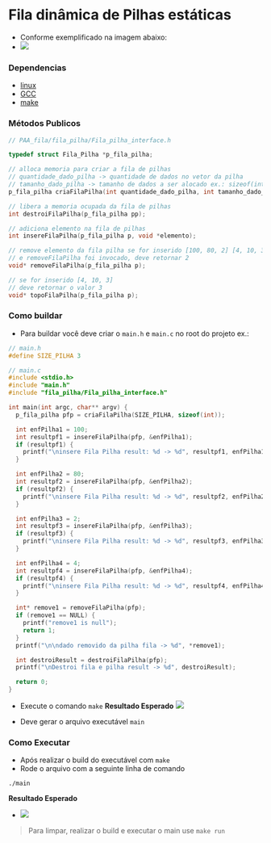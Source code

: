 # Fila dinâmica de Pilhas estáticas

- Conforme exemplificado na imagem abaixo:
- ![](https://i.imgur.com/0CykNkr.png)

### Dependencias
- [linux](https://www.linux.org/pages/download/)
- [GCC](https://gcc.gnu.org/install/index.html)
- [make](https://www.unixmen.com/install-ubuntu-make-on-ubuntu-15-04/)

### Métodos Publicos

```c
// PAA_fila/fila_pilha/Fila_pilha_interface.h

typedef struct Fila_Pilha *p_fila_pilha;

// alloca memoria para criar a fila de pilhas
// quantidade_dado_pilha -> quantidade de dados no vetor da pilha
// tamanho_dado_pilha -> tamanho de dados a ser alocado ex.: sizeof(int)
p_fila_pilha criaFilaPilha(int quantidade_dado_pilha, int tamanho_dado_pilha);

// libera a memoria ocupada da fila de pilhas
int destroiFilaPilha(p_fila_pilha pp);

// adiciona elemento na fila de pilhas
int insereFilaPilha(p_fila_pilha p, void *elemento);

// remove elemento da fila pilha se for inserido [100, 80, 2] [4, 10, 3]
// e removeFilaPilha foi invocado, deve retornar 2
void* removeFilaPilha(p_fila_pilha p);

// se for inserido [4, 10, 3]
// deve retornar o valor 3
void* topoFilaPilha(p_fila_pilha p);

```

### Como buildar
- Para buildar você deve criar o `main.h` e `main.c` no root do projeto ex.:
```c
// main.h
#define SIZE_PILHA 3
```

```c
// main.c
#include <stdio.h>
#include "main.h"
#include "fila_pilha/Fila_pilha_interface.h"

int main(int argc, char** argv) {
  p_fila_pilha pfp = criaFilaPilha(SIZE_PILHA, sizeof(int));

  int enfPilha1 = 100;
  int resultpf1 = insereFilaPilha(pfp, &enfPilha1);
  if (resultpf1) {
    printf("\ninsere Fila Pilha result: %d -> %d", resultpf1, enfPilha1);
  }

  int enfPilha2 = 80;
  int resultpf2 = insereFilaPilha(pfp, &enfPilha2);
  if (resultpf2) {
    printf("\ninsere Fila Pilha result: %d -> %d", resultpf2, enfPilha2);
  }

  int enfPilha3 = 2;
  int resultpf3 = insereFilaPilha(pfp, &enfPilha3);
  if (resultpf3) {
    printf("\ninsere Fila Pilha result: %d -> %d", resultpf3, enfPilha3);
  }

  int enfPilha4 = 4;
  int resultpf4 = insereFilaPilha(pfp, &enfPilha4);
  if (resultpf4) {
    printf("\ninsere Fila Pilha result: %d -> %d", resultpf4, enfPilha4);
  }

  int* remove1 = removeFilaPilha(pfp);
  if (remove1 == NULL) {
    printf("remove1 is null");
    return 1;
  }
  printf("\n\ndado removido da pilha fila -> %d", *remove1);

  int destroiResult = destroiFilaPilha(pfp);
  printf("\nDestroi fila e pilha result -> %d", destroiResult);

  return 0;
}

```

- Execute o comando `make`
__Resultado Esperado__
![](https://i.imgur.com/8p6Uvs8.png)

- Deve gerar o arquivo executável `main`

### Como Executar
- Após realizar o build do executável com `make`
- Rode o arquivo com a seguinte linha de comando
```shell
./main
```

__Resultado Esperado__
- ![](https://i.imgur.com/2dCbRys.png)

> Para limpar, realizar o build e executar o main use `make run`
